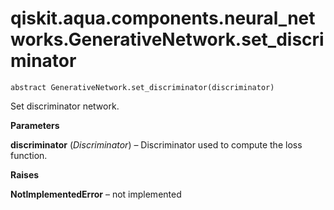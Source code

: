 # qiskit.aqua.components.neural\_networks.GenerativeNetwork.set\_discriminator

`abstract GenerativeNetwork.set_discriminator(discriminator)`

Set discriminator network.

**Parameters**

**discriminator** (*Discriminator*) – Discriminator used to compute the loss function.

**Raises**

**NotImplementedError** – not implemented
